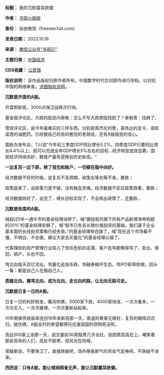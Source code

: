 

**标题：** 我的沉默震耳欲聋  

**作者：** [寻瑕小姐姐](https://chinadigitaltimes.net/space/寻瑕记)  

**备份：** 自由微信（freewechat.com）  

**发表日期：** 2023.10.19  

**来源：** [微信公众号“寻瑕记”](https://freewechat.com/a/MzIwMTc2ODk0NQ==/2247486839/1)  

**主题归类：** [中国经济](https://chinadigitaltimes.net/space/中国经济)  

**CDS收藏：** [公民馆](https://chinadigitaltimes.net/space/%E5%85%AC%E6%B0%91%E9%A6%86)  

**版权说明：** 该作品版权归原作者所有。中国数字时代仅对原作进行存档，以对抗中国的网络审查。[详细版权说明](https://chinadigitaltimes.net/chinese/copyright)。


**沉默是开盘的A股。** 


开盘即新低，3000点保卫战再次打响。


基金报评论区，大跌的股民问泰勒：怎么不写大跌原因找到了？泰勒答：找麻了。


雪球评论区，说今年最难买的三样东西，分别是周杰伦的票，英伟达的显卡，诺和诺德的减肥药。已经被自己的信仰套住的老胡说，还有A股股民的信心。


国新办发布会，TJJ说“今年前三季度GDP同比增长5.2%，四季度GDP只要同比增长4.4%以上，就可以完成全年GDP增长5%左右的目标…经济转型成效显著，国民经济持续向好，粮食产量有望再创历史新高。"


**一边复苏一边下跌，除了钱包和账户，一切都在稳中向好。** 


经济数据不好的时候，说复苏不及预期，政策左等右等不来，要跌；


政策底来了，说政策力度不够，没有触及灵魂，经济数据不反应政策效果，要跌；


经济数据转好了，说完了，增长目标实现了，不会再出政策了，还要跌…


**沉默是收盘的A股。** 


喊超过5年一遇牛市的基金经理消停了，喊“跟投我司旗下所有产品新增净申购额的20%”的基金经理安静了，喊“股市已失去长期价值投资的基础，我们基于企业基本面的长线投资策略已经失效。”的基金经理举白旗了，喊“现在这个市场看不懂、不明白、不会做，建议大家去买量化”的基金经理认输了。


代客理财的资产管理行业陷入了信任危机的泥潭，客户连骂都懒得骂了，卖出，赎回，销户，头也不回。


骂北向每天百亿流出，骂量化追涨杀跌，骂融券搞坏生态，骂IPO斩草除根，回头一看：都是自己人在搞自己人。


**质疑北向，痛骂北向，成为北向，走北向的路，让北向无路可走。** 


**沉默是日复一日的A股。** 


日复一日的利好频发，暖风吹拂，3000家下跌，4000家待涨，一次次看多，一次次买入，一次次被埋，一次次重新站起来。


10年期美债收益率连创16年来新高那一天，衰退的黄昏无限好，复苏的朝晖迟迟归，就仿佛，A股全村的希望都寄托在美丽国的债狗死没死。


高达500家上涨那一天，成交量前30家股票几乎全红，抱团票高高在上，嘲笑着那些苦命的人们，高处不胜寒，但风光在险峰。


常脑斯说，不要保卫了，直接跌破吧，场外等鱼断气的资金气定神闲，不跌破不进来。


**西西说：只有A股，能让喧闹鸦雀无声，能让沉默震耳欲聋。** 

